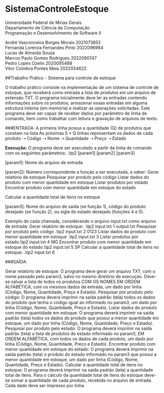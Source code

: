 # SistemaControleEstoque
Universidade Federal de Minas Gerais  
Departamento de Ciência da Computação  
Programação e Desenvolvimento de Software II

André Vasconcelos Borges Morais 2021073852  
Fernanda Lorenza Fernandes Pinto 2022096984  
Lucas de Almeida Souza   
Marcos Paulo Gomes Rodrigues 2022080747  
Pedro Lopes Ozelin 2020095488  
Vitor Coimbra Pontes Maia 2022054622

##Trabalho Prático - Sistema para controle de estoque

O trabalho prático consiste na implementação de um sistema de controle de estoque, que receberá como entrada a lista de produtos em um arquivo de extensão TXT.
O programa inicialmente deve ler as entradas contendo informações sobre os produtos, armazenar essas entradas em alguma estrutura interna (em memória) e realizar as operações solicitadas.
Este programa deve ser capaz de receber dados por parâmetro de linha de comando, bem como trabalhar com leitura e gravação de arquivos de texto.

###ENTRADA: 
A primeira linha possui a quantidade (Q) de produtos que constam na lista 
As próximas 5 * Q linhas representam os dados de cada produto
⇢ Código
⇢ Nome
⇢ Quantidade
⇢ Preço
⇢ Estado

**Execução:** O programa deve ser executado a partir da linha de comando com os seguintes parâmetros:
.\tp2 [param1] [param2] [param3]

[param1]: Nome do arquivo de entrada.

[param2]: Número correspondente a função a ser executada, a saber:
Gerar relatório de estoque
Pesquisar por produto pelo código
Listar dados do produto com menor quantidade em estoque
Listar produtos por estado
Encontrar produto com menor quantidade em estoque do estado

Calcular a quantidade total de itens no estoque

[param3]: Nome do arquivo de saída (se função 1), código do produto desejado (se função 2), ou sigla do estado desejado (funções 4 e 5).

Exemplo de cada chamada, considerando o arquivo input.txt como arquivo de entrada:
Gerar relatório de estoque: .\tp2 input.txt 1 output.txt
Pesquisar por produto pelo código .\tp2 input.txt 2 0123
Listar dados do produto com menor quantidade em estoque .\tp2 input.txt 3
Listar produtos por estado.\tp2 input.txt 4 MG
Encontrar produto com menor quantidade em estoque do estado.\tp2 input.txt 5 SP
Calcular a quantidade total de itens no estoque: .\tp2 input.txt 6

###SAÍDA: 

Gerar relatório de estoque:
O programa deve gerar um arquivo TXT, com o nome passado pelo param3, salvo no mesmo diretório de execução. Deve-se salvar a lista de todos os produtos COM OS NOMES EM ORDEM ALFABÉTICA, com os mesmos dados da entrada, um dado por linha (Código, Nome, Quantidade, Preço e Estado).
Pesquisar por produto pelo código:
O programa deverá imprimir na saída padrão (tela) todos os dados do produto que tenha o código igual ao informado no param3, um dado por linha (Código, Nome, Quantidade, Preço e Estado).
Listar dados do produto com menor quantidade em estoque:
O programa deverá imprimir na saída padrão (tela) todos os dados do produto que possui a menor quantidade em estoque, um dado por linha (Código, Nome, Quantidade, Preço e Estado).
Pesquisar por produto pelo estado:
O programa deverá imprimir na saída padrão (tela) a lista de produtos do estado informado no param3, EM ORDEM ALFABÉTICA, com todos os dados de cada produto, um dado por linha (Código, Nome, Quantidade, Preço e Estado).
Encontrar produto com menor quantidade em estoque do estado:
O programa deverá imprimir na saída padrão (tela) o produto do estado informado no param3 que possui a menor quantidade em estoque, um dado por linha (Código, Nome, Quantidade, Preço e Estado).
Calcular a quantidade total de itens no estoque:
O programa deverá imprimir na saída padrão (tela) a quantidade total de itens. Para o cálculo da quantidade total de itens do estoque deve-se somar a quantidade de cada produto, recebida no arquivo de entrada.
Cada dado deve ser impresso por linha
